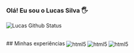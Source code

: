 
### Olá! Eu sou o Lucas Silva 🖐️

![Lucas Github Status](https://github-readme-stats.vercel.app/api?username=RebornRS&show_icons=true&theme=radical)

<div style="display:inline_block"><br/>
## Minhas experiências
<img align="center" alt="html5" src="https://img.shields.io/badge/Lua-2C2D72?style=for-the-badge&logo=lua&logoColor=white">
<img align="center" alt="html5" src="https://img.shields.io/badge/JavaScript-323330?style=for-the-badge&logo=javascript&logoColor=F7DF1E">
<img align="center" alt="html5" src="https://img.shields.io/badge/PHP-777BB4?style=for-the-badge&logo=php&logoColor=white">
